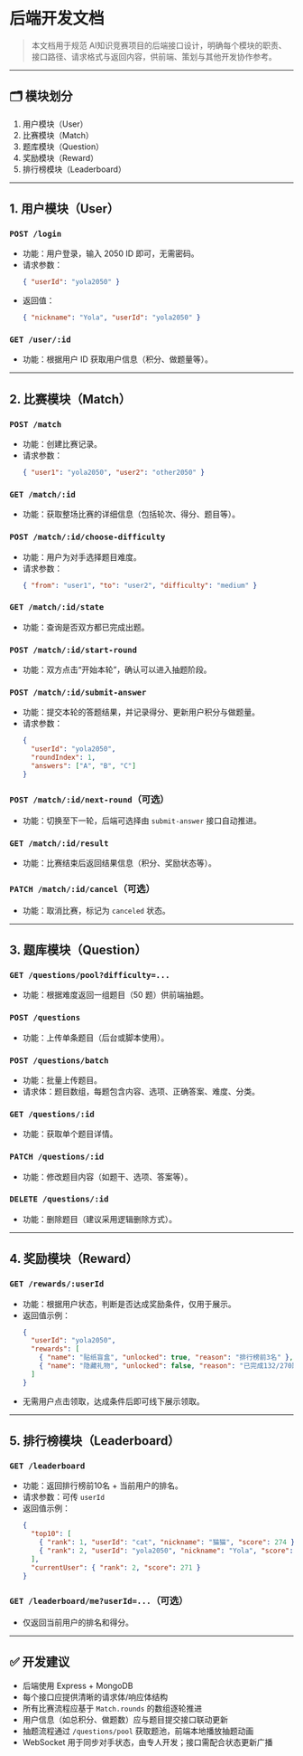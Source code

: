 # 后端开发文档

> 本文档用于规范 AI知识竞赛项目的后端接口设计，明确每个模块的职责、接口路径、请求格式与返回内容，供前端、策划与其他开发协作参考。

---

## 🗂 模块划分

1. 用户模块（User）
2. 比赛模块（Match）
3. 题库模块（Question）
4. 奖励模块（Reward）
5. 排行榜模块（Leaderboard）

---

## 1. 用户模块（User）

### `POST /login`
- 功能：用户登录，输入 2050 ID 即可，无需密码。
- 请求参数：
  ```json
  { "userId": "yola2050" }
  ```
- 返回值：
  ```json
  { "nickname": "Yola", "userId": "yola2050" }
  ```

### `GET /user/:id`
- 功能：根据用户 ID 获取用户信息（积分、做题量等）。

---

## 2. 比赛模块（Match）

### `POST /match`
- 功能：创建比赛记录。
- 请求参数：
  ```json
  { "user1": "yola2050", "user2": "other2050" }
  ```

### `GET /match/:id`
- 功能：获取整场比赛的详细信息（包括轮次、得分、题目等）。

### `POST /match/:id/choose-difficulty`
- 功能：用户为对手选择题目难度。
- 请求参数：
  ```json
  { "from": "user1", "to": "user2", "difficulty": "medium" }
  ```

### `GET /match/:id/state`
- 功能：查询是否双方都已完成出题。

### `POST /match/:id/start-round`
- 功能：双方点击“开始本轮”，确认可以进入抽题阶段。

### `POST /match/:id/submit-answer`
- 功能：提交本轮的答题结果，并记录得分、更新用户积分与做题量。
- 请求参数：
  ```json
  {
    "userId": "yola2050",
    "roundIndex": 1,
    "answers": ["A", "B", "C"]
  }
  ```

### `POST /match/:id/next-round`（可选）
- 功能：切换至下一轮，后端可选择由 `submit-answer` 接口自动推进。

### `GET /match/:id/result`
- 功能：比赛结束后返回结果信息（积分、奖励状态等）。

### `PATCH /match/:id/cancel`（可选）
- 功能：取消比赛，标记为 `canceled` 状态。

---

## 3. 题库模块（Question）

### `GET /questions/pool?difficulty=...`
- 功能：根据难度返回一组题目（50 题）供前端抽题。

### `POST /questions`
- 功能：上传单条题目（后台或脚本使用）。

### `POST /questions/batch`
- 功能：批量上传题目。
- 请求体：题目数组，每题包含内容、选项、正确答案、难度、分类。

### `GET /questions/:id`
- 功能：获取单个题目详情。

### `PATCH /questions/:id`
- 功能：修改题目内容（如题干、选项、答案等）。

### `DELETE /questions/:id`
- 功能：删除题目（建议采用逻辑删除方式）。

---

## 4. 奖励模块（Reward）

### `GET /rewards/:userId`
- 功能：根据用户状态，判断是否达成奖励条件，仅用于展示。
- 返回值示例：
  ```json
  {
    "userId": "yola2050",
    "rewards": [
      { "name": "贴纸盲盒", "unlocked": true, "reason": "排行榜前3名" },
      { "name": "隐藏礼物", "unlocked": false, "reason": "已完成132/270题" }
    ]
  }
  ```
- 无需用户点击领取，达成条件后即可线下展示领取。

---

## 5. 排行榜模块（Leaderboard）

### `GET /leaderboard`
- 功能：返回排行榜前10名 + 当前用户的排名。
- 请求参数：可传 `userId`
- 返回值示例：
  ```json
  {
    "top10": [
      { "rank": 1, "userId": "cat", "nickname": "猫猫", "score": 274 },
      { "rank": 2, "userId": "yola2050", "nickname": "Yola", "score": 271 }
    ],
    "currentUser": { "rank": 2, "score": 271 }
  }
  ```

### `GET /leaderboard/me?userId=...`（可选）
- 仅返回当前用户的排名和得分。

---

## ✅ 开发建议

- 后端使用 Express + MongoDB
- 每个接口应提供清晰的请求体/响应体结构
- 所有比赛流程应基于 `Match.rounds` 的数组逐轮推进
- 用户信息（如总积分、做题数）应与题目提交接口联动更新
- 抽题流程通过 `/questions/pool` 获取题池，前端本地播放抽题动画
- WebSocket 用于同步对手状态，由专人开发；接口需配合状态更新广播


